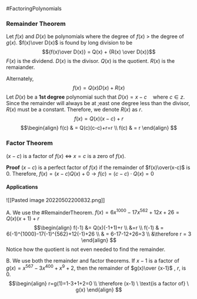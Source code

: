 #FactoringPolynomials 
 
### Remainder Theorem
Let $f(x)$ and $D(x)$ be polynomials where the degree of $f(x)$ > the degree of $g(x)$. $f(x)\over D(x)$ is found by long division to be $${f(x)\over D(x)} = Q(x) + {R(x) \over D(x)}$$
$F(x)$ is the dividend.
$D(x)$ is the divisor.
$Q(x)$ is the quotient.
$R(x)$ is the remaiander.

Alternately, $$f(x)=Q(x)D(x)+R(x)$$
Let $D(x)$ be a **1st degree** polynomial such that $D(x)= x-c \quad \text{where } c\in z$. Since the remainder will always be at ;east one degree less than the divisor, $R(x)$ must be a constant. Therefore, we denote $R(x)$ as $r$.
$$f(x)=Q(x)(x-c)+r$$
$$\begin{align} f(c) & = Q(c)(c-c)+r=r \\
f(c) & = r
\end{align}
$$

### Factor Theorem
$(x-c)$ is a factor of $f(x)$ $\iff$ $x=c$ is a zero of $f(x)$.

**Proof**
$(x-c)$ is a perfect factor of $f(x)$ if the remainder of $f(x)\over(x-c)$ is $0$. Therefore, $f(x)=(x-c)Q(x)+0 \to f(c)=(c-c)\cdot Q(x)=0$

#### Applications
![[Pasted image 20220502200832.png]]

A.
We use the #RemainderTheorem.
$f(x)=6x^{1000}-17x^{562}+12x+26=Q(x)(x+1)+r$
$$\begin{align}
f(-1) &= Q(x)(-1+1)+r \\ &=r \\
f(-1) & = 6(-1)^{1000}-17(-1)^{562}+12(-1)+26 \\ & = 6-17-12+26=3 \\
 &\therefore r = 3
\end{align}
$$
Notice how the quotient is not even needed to find the remainder.

B.
We use both the remainder and factor theorems. If $x-1$ is a factor of $g(x)=x^{567}-3x^{400}+x^9+2$, then the remainder of $g(x)\over {x-1}$ , $r$, is $0$.
$$\begin{align}
r=g(1)=1-3+1+2=0 \\
\therefore (x-1) \ \text{is a factor of} \ g(x)
\end{align}
$$
